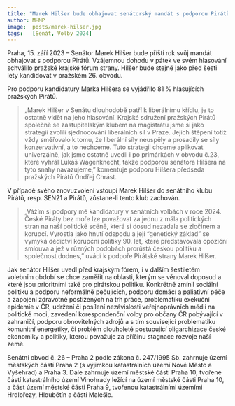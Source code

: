 ```yaml
---
title: "Marek Hilšer bude obhajovat senátorský mandát s podporou Pirátů"
author: MHMP
image:  posts/marek-hilser.jpg
tags:   [Senát, Volby 2024]
---
```


Praha, 15. září 2023 – Senátor Marek Hilšer bude příští rok svůj mandát obhajovat s podporou Pirátů. Vzájemnou dohodu v pátek ve svém hlasování schválilo pražské krajské fórum strany. Hilšer bude stejně jako před šesti lety kandidovat v pražském 26. obvodu.

Pro podporu kandidatury Marka Hilšera se vyjádřilo 81 % hlasujících pražských Pirátů. 

>„Marek Hilšer v Senátu dlouhodobě patří k liberálnímu křídlu, je to ostatně vidět na jeho hlasování. Krajské sdružení pražských Pirátů společně se zastupitelským klubem na magistrátu jsme si jako strategii zvolili sjednocování liberálních sil v Praze. Jejich štěpení totiž vždy směřovalo k tomu, že liberální síly neuspěly a prosadily se síly konzervativní, a to nechceme. Tuto strategii chceme aplikovat univerzálně, jak jsme ostatně uvedli i po primárkách v obvodu č.23, které vyhrál Lukáš Wagenknecht, takže podporou senátora Hilšera na tyto snahy navazujeme,” komentuje podporu Hilšera předseda pražských Pirátů Ondřej Chrást.

V případě svého znovuzvolení vstoupí Marek Hilšer do senátního klubu Pirátů, resp. SEN21 a Pirátů, zůstane-li tento klub zachován. 


>„Vážím si podpory mé kandidatury v senátních volbách v roce 2024. České Piráty bez moře lze považovat za jednu z mála politických stran na naší politické scéně, která si dosud nezadala se zločinem a korupcí. Vyrostla jako hnutí odspodu a její “genetický základ” se vymyká dědictví korupční politiky 90. let, které představovala opoziční smlouva a jež v různých podobách prorůstá českou politiku a společnost dodnes,” uvádí k podpoře Pirátské strany Marek Hilšer.

Jak senátor Hilšer uvedl před krajským fórem, i v dalším šestiletém volebním období se chce zaměřit na oblasti, kterým se věnoval doposud a které jsou prioritními také pro pirátskou politiku. Konkrétně zmínil sociální politiku a podporu neformálně pečujících, podporu domácí a paliativní péče a zapojení zdravotně postižených na trh práce, problematiku exekuční epidemie v ČR, udržení či posílení nezávislosti veřejnoprávních médií na politické moci, zavedení korespondenční volby pro občany ČR pobývající v zahraničí, podporu obnovitelných zdrojů a s tím související problematiku komunitní energetiky, či problém dlouholeté postupující oligarchizace české ekonomiky a politiky, kterou považuje za příčinu stagnace rozvoje naší země.  

Senátní obvod č. 26 – Praha 2 podle zákona č. 247/1995 Sb. zahrnuje území městských částí Praha 2 (s výjimkou katastrálních území Nové Město a Vyšehrad) a Praha 3. Dále zahrnuje území městské části Praha 10, tvořené částí katastrálního území Vinohrady ležící na území městské části Praha 10, a část území městské části Praha 9, tvořenou katastrálními územími Hrdlořezy, Hloubětín a částí Malešic.

